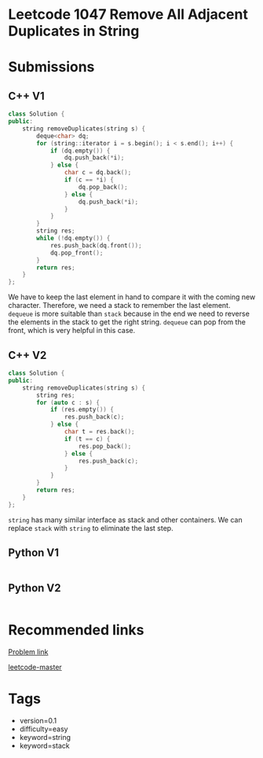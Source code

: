# Leetcode 1047 Remove All Adjacent Duplicates in String

# Submissions

## C++ V1

```C++
class Solution {
public:
    string removeDuplicates(string s) {
        deque<char> dq;
        for (string::iterator i = s.begin(); i < s.end(); i++) {
            if (dq.empty()) {
                dq.push_back(*i);
            } else {
                char c = dq.back();
                if (c == *i) {
                    dq.pop_back();
                } else {
                    dq.push_back(*i);
                }
            }
        }
        string res;
        while (!dq.empty()) {
            res.push_back(dq.front());
            dq.pop_front();
        }
        return res;
    }
};
```

We have to keep the last element in hand to compare it with the coming new character. Therefore, we need a stack to remember the last element. `dequeue` is more suitable than `stack` because in the end we need to reverse the elements in the stack to get the right string. `dequeue` can pop from the front, which is very helpful in this case.


## C++ V2

```C++
class Solution {
public:
    string removeDuplicates(string s) {
        string res;
        for (auto c : s) {
            if (res.empty()) {
                res.push_back(c);
            } else {
                char t = res.back();
                if (t == c) {
                    res.pop_back();
                } else {
                    res.push_back(c);
                }
            }
        }
        return res;
    }
};
```

`string` has many similar interface as stack and other containers. We can replace `stack` with `string` to eliminate the last step.


## Python V1

```python
```



## Python V2

```python

```





# Recommended links

[Problem link](https://leetcode.com/problems/remove-all-adjacent-duplicates-in-string/description/)

[leetcode-master](https://github.com/youngyangyang04/leetcode-master/blob/master/problems/1047.%E5%88%A0%E9%99%A4%E5%AD%97%E7%AC%A6%E4%B8%B2%E4%B8%AD%E7%9A%84%E6%89%80%E6%9C%89%E7%9B%B8%E9%82%BB%E9%87%8D%E5%A4%8D%E9%A1%B9.md)



# Tags

- version=0.1
- difficulty=easy
- keyword=string
- keyword=stack